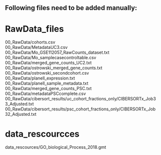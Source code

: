 ## Following files need to be added manually: <br>
# RawData_files <br>
00_RawData/cohorts.csv <br>
00_RawData/MetadataUC3.csv <br>
00_RawData/Mo_GSE112057_RawCounts_dataset.txt <br>
00_RawData/Mo_samplecasecontroltable.csv <br>
00_RawData/merged_gene_counts_UC2.txt<br>
00_RawData/ostrowski_merged_gene_counts.txt<br>
00_RawData/ostrowski_secondcohort.csv<br>
00_RawData/planell_expression.txt<br>
00_RawData/planell_sample_metadata.txt <br>
00_RawData/merged_gene_counts_PSC.txt <br>
00_RawData/metadataPSCcomplete.csv <br>
00_RawData/cibersort_results/uc_cohort_fractions_only/CIBERSORTx_Job33_Adjusted.txt <br>
00_RawData/cibersort_results/psc_cohort_fractions_only/CIBERSORTx_Job32_Adjusted.txt <br>

# data_rescourcces <br>
data_rescources/GO_biological_Process_2018.gmt <br>